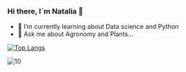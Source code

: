 ### Hi there, I´m Natalia 👋



- 🌱 I’m currently learning about Data science and Python
- 💬 Ask me about Agronomy and Plants...


[![Top Langs](https://github-readme-stats.vercel.app/api/top-langs/?username=nafioren&layout=compact)](https://github.com/nafioren/github-readme-stats)

![10](https://user-images.githubusercontent.com/55170175/114474409-87dd6800-9bcc-11eb-9ca0-538bd30ae29b.png)

